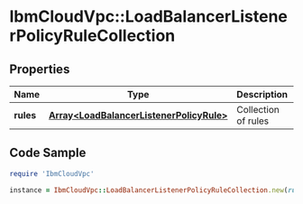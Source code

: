 # IbmCloudVpc::LoadBalancerListenerPolicyRuleCollection

## Properties

Name | Type | Description | Notes
------------ | ------------- | ------------- | -------------
**rules** | [**Array&lt;LoadBalancerListenerPolicyRule&gt;**](LoadBalancerListenerPolicyRule.md) | Collection of rules | 

## Code Sample

```ruby
require 'IbmCloudVpc'

instance = IbmCloudVpc::LoadBalancerListenerPolicyRuleCollection.new(rules: null)
```



